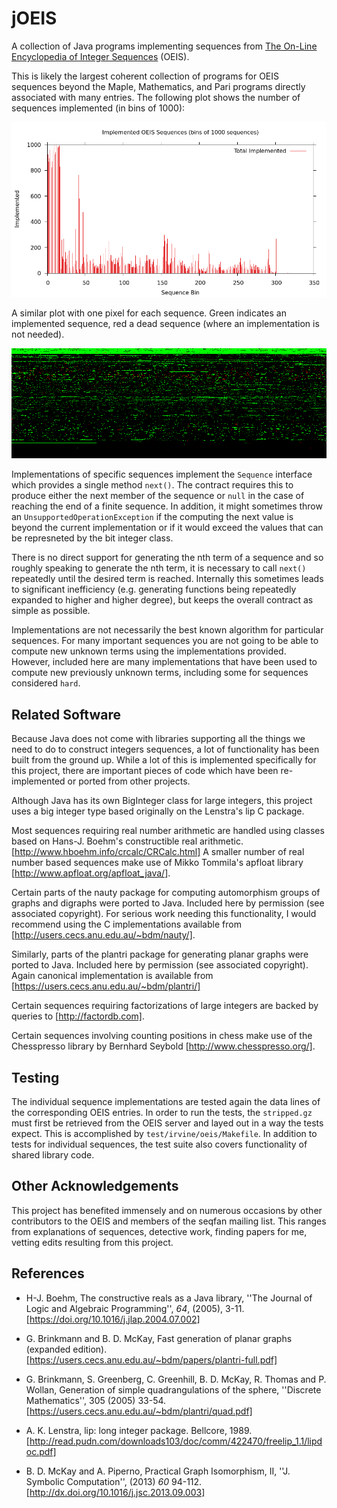 jOEIS
=====

A collection of Java programs implementing sequences from [The On-Line Encyclopedia of Integer Sequences](https://oeis.org/) (OEIS).

This is likely the largest coherent collection of programs for OEIS sequences beyond the Maple, Mathematics, and Pari programs directly associated with many entries.  The following plot shows the number of sequences implemented (in bins of 1000):

![implemented-plot](doc/oeis-done.png)

A similar plot with one pixel for each sequence. Green indicates an implemented sequence, red a dead sequence (where an implementation is not needed).

![implemented-plot](doc/oeis-implemented.png)

Implementations of specific sequences implement the ```Sequence``` interface which provides a single method ```next()```.  The contract requires this to produce either the next member of the sequence or ```null``` in the case of reaching the end of a finite sequence.  In addition, it might sometimes throw an ``UnsupportedOperationException`` if the computing the next value is beyond the current implementation or if it would exceed the values that can be represneted by the bit integer class.

There is no direct support for generating the nth term of a sequence and so roughly speaking to generate the nth term, it is necessary to call ```next()``` repeatedly until the desired term is reached.  Internally this sometimes leads to significant inefficiency (e.g. generating functions being repeatedly expanded to higher and higher degree), but keeps the overall contract as simple as possible.

Implementations are not necessarily the best known algorithm for particular sequences.  For many important sequences you are not going to be able to compute new unknown terms using the implementations provided.  However, included here are many implementations that have been used to compute new previously unknown terms, including some for sequences considered ```hard```.


Related Software
----------------

Because Java does not come with libraries supporting all the things we need to do to construct integers sequences, a lot of functionality has been built from the ground up.  While a lot of this is implemented specifically for this project, there are important pieces of code which have been re-implemented or ported from other projects.

Although Java has its own BigInteger class for large integers, this project uses a big integer type based originally on the Lenstra's lip C package.

Most sequences requiring real number arithmetic are handled using classes based on Hans-J. Boehm's constructible real arithmetic. [http://www.hboehm.info/crcalc/CRCalc.html]  A smaller number of real number based sequences make use of Mikko Tommila's apfloat library [http://www.apfloat.org/apfloat_java/].

Certain parts of the nauty package for computing automorphism groups of graphs and digraphs were ported to Java.  Included here by permission (see associated copyright).  For serious work needing this functionality, I would recommend using the C implementations available from [http://users.cecs.anu.edu.au/~bdm/nauty/].

Similarly, parts of the plantri package for generating planar graphs were ported to Java. Included here by permission (see associated copyright).  Again canonical implementation is available from [https://users.cecs.anu.edu.au/~bdm/plantri/]

Certain sequences requiring factorizations of large integers are backed by queries to [http://factordb.com].

Certain sequences involving counting positions in chess make use of the Chesspresso library by Bernhard Seybold [http://www.chesspresso.org/].

Testing
-------

The individual sequence implementations are tested again the data lines of the corresponding OEIS entries. In order to run the tests, the ```stripped.gz``` must first be retrieved from the OEIS server and layed out in a way the tests expect.  This is accomplished by ```test/irvine/oeis/Makefile```.  In addition to tests for individual sequences, the test suite also covers functionality of shared library code.

Other Acknowledgements
----------------------

This project has benefited immensely and on numerous occasions by other contributors to the OEIS and members of the seqfan mailing list.  This ranges from explanations of sequences, detective work, finding papers for me, vetting edits resulting from this project.

References
----------

* H-J. Boehm, The constructive reals as a Java library, ''The Journal of Logic and Algebraic Programming'', *64*, (2005), 3-11. [https://doi.org/10.1016/j.jlap.2004.07.002]

* G. Brinkmann and B. D. McKay, Fast generation of planar graphs (expanded edition). [https://users.cecs.anu.edu.au/~bdm/papers/plantri-full.pdf]

* G. Brinkmann, S. Greenberg, C. Greenhill, B. D. McKay, R. Thomas and P. Wollan, Generation of simple quadrangulations of the sphere, ''Discrete Mathematics'', 305 (2005) 33-54. [https://users.cecs.anu.edu.au/~bdm/plantri/quad.pdf]

* A. K. Lenstra, lip: long integer package. Bellcore, 1989. [http://read.pudn.com/downloads103/doc/comm/422470/freelip_1.1/lipdoc.pdf]

* B. D. McKay and A. Piperno, Practical Graph Isomorphism, II, ''J. Symbolic Computation'', (2013) *60* 94-112. [http://dx.doi.org/10.1016/j.jsc.2013.09.003]

